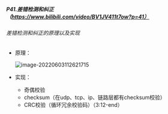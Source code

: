 ##### P41.差错检测和纠正（https://www.bilibili.com/video/BV1JV411t7ow?p=41）

###### 差错检测和纠正的原理以及实现

- 原理：

  ![image-20220603112621715](http://1.15.139.112:5000/static/typoraFigureBed/image-20220603112621715.png)

- 实现：

  - 奇偶校验
  - checksum（在udp、tcp、ip、链路层都有checksum校验）
  - CRC校验（循环冗余校验码）（3:12-end）

